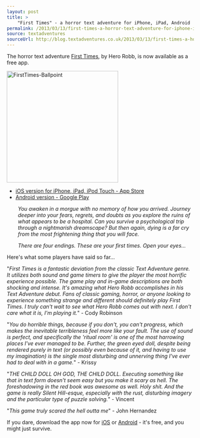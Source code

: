 ```yaml
---
layout: post
title: >
    "First Times" - a horror text adventure for iPhone, iPad, Android
permalink: /2013/03/13/first-times-a-horror-text-adventure-for-iphone-ipad-android/
source: textadventures
sourceUrl: http://blog.textadventures.co.uk/2013/03/13/first-times-a-horror-text-adventure-for-iphone-ipad-android/
---
```

The horror text adventure <a href="http://www.textadventures.co.uk/review/511/">First Times</a>, by Hero Robb, is now available as a free app.

<a href="/images/2013/textadventuresblog.files.wordpress.com-2013-03-firsttimes-ballpoint.jpg"><img class="alignright size-medium wp-image-2071" alt="FirstTimes-Ballpoint" src="/images/2013/textadventuresblog.files.wordpress.com-2013-03-firsttimes-ballpoint.jpg?w=300" width="300" height="300" /></a>

<ul>
	<li><a href="http://itunes.apple.com/app/id609611434">iOS version for iPhone, iPad, iPod Touch - App Store</a></li>
	<li><a href="https://play.google.com/store/apps/details?id=uk.co.textadventures.android.firsttimes">Android version - Google Play</a></li>
</ul>

<p style="padding-left:30px;"><em>You awaken in a morgue with no memory of how you arrived. Journey deeper into your fears, regrets, and doubts as you explore the ruins of what appears to be a hospital. Can you survive a psychological trip through a nightmarish dreamscape? But then again, dying is a far cry from the most frightening thing that you will face.</em></p>
<p style="padding-left:30px;"><em>There are four endings. These are your first times. Open your eyes...</em></p>

Here's what some players have said so far...

"<em>First Times is a fantastic deviation from the classic Text Adventure genre. It utilizes both sound and game timers to give the player the most horrific experience possible. The game play and in-game descriptions are both shocking and intense. It's amazing what Hero Robb accomplishes in his Text Adventure debut. Fans of classic gaming, horror, or anyone looking to experience something strange and different should definitely play First Times. I truly can't wait to see what Hero Robb comes out with next. I don't care what it is, I'm playing it.</em>" - Cody Robinson

"<em>You do horrible things, because if you don't, you can't progress, which makes the inevitable terribleness feel more like your fault. The use of sound is perfect, and specifically the 'ritual room' is one of the most harrowing places I've ever managed to be. Further, the green eyed doll, despite being rendered purely in text (or possibly even because of it, and having to use my imagination) is the single most disturbing and unnerving thing I've ever had to deal with in a game.</em>" - Krissy

"<em>THE CHILD DOLL OH GOD, THE CHILD DOLL. Executing something like that in text form doesn't seem easy but you make it scary as hell. The foreshadowing in the red book was awesome as well. Holy shit. And the game is really Silent Hill-esque, especially with the rust, disturbing imagery and the particular type of puzzle solving.</em>" - Vincent

"<em>This game truly scared the hell outta me</em>" - John Hernandez

If you dare, download the app now for <a href="http://itunes.apple.com/app/id609611434">iOS</a> or <a href="https://play.google.com/store/apps/details?id=uk.co.textadventures.android.firsttimes">Android</a> - it's free, and you might just survive.